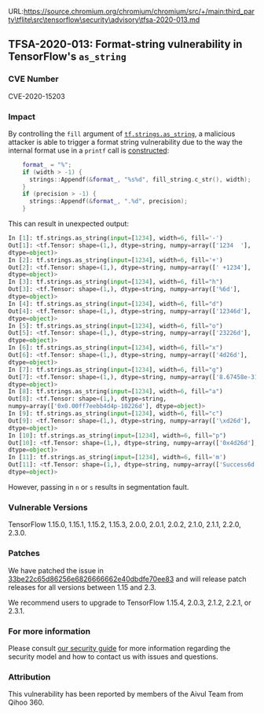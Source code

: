 URL:https://source.chromium.org/chromium/chromium/src/+/main:third_party\tflite\src\tensorflow\security\advisory\tfsa-2020-013.md
## TFSA-2020-013: Format-string vulnerability in TensorFlow's `as_string`

### CVE Number
CVE-2020-15203

### Impact
By controlling the `fill` argument of
[`tf.strings.as_string`](https://www.tensorflow.org/api_docs/python/tf/strings/as_string),
a malicious attacker is able to trigger a format string vulnerability due to the
way the internal format use in a `printf` call is
[constructed](https://github.com/tensorflow/tensorflow/blob/0e68f4d3295eb0281a517c3662f6698992b7b2cf/tensorflow/core/kernels/as_string_op.cc#L68-L74):
```cc
    format_ = "%";
    if (width > -1) {
      strings::Appendf(&format_, "%s%d", fill_string.c_str(), width);
    }
    if (precision > -1) {
      strings::Appendf(&format_, ".%d", precision);
    }
```

This can result in unexpected output:
```python
In [1]: tf.strings.as_string(input=[1234], width=6, fill='-')
Out[1]: <tf.Tensor: shape=(1,), dtype=string, numpy=array(['1234  '],
dtype=object)>
In [2]: tf.strings.as_string(input=[1234], width=6, fill='+')
Out[2]: <tf.Tensor: shape=(1,), dtype=string, numpy=array([' +1234'],
dtype=object)>
In [3]: tf.strings.as_string(input=[1234], width=6, fill="h")
Out[3]: <tf.Tensor: shape=(1,), dtype=string, numpy=array(['%6d'],
dtype=object)>
In [4]: tf.strings.as_string(input=[1234], width=6, fill="d")
Out[4]: <tf.Tensor: shape=(1,), dtype=string, numpy=array(['12346d'],
dtype=object)>
In [5]: tf.strings.as_string(input=[1234], width=6, fill="o")
Out[5]: <tf.Tensor: shape=(1,), dtype=string, numpy=array(['23226d'],
dtype=object)>
In [6]: tf.strings.as_string(input=[1234], width=6, fill="x")
Out[6]: <tf.Tensor: shape=(1,), dtype=string, numpy=array(['4d26d'],
dtype=object)>
In [7]: tf.strings.as_string(input=[1234], width=6, fill="g")
Out[7]: <tf.Tensor: shape=(1,), dtype=string, numpy=array(['8.67458e-3116d'],
dtype=object)>
In [8]: tf.strings.as_string(input=[1234], width=6, fill="a")
Out[8]: <tf.Tensor: shape=(1,), dtype=string,
numpy=array(['0x0.00ff7eebb4d4p-10226d'], dtype=object)>
In [9]: tf.strings.as_string(input=[1234], width=6, fill="c")
Out[9]: <tf.Tensor: shape=(1,), dtype=string, numpy=array(['\xd26d'],
dtype=object)>
In [10]: tf.strings.as_string(input=[1234], width=6, fill="p")
Out[10]: <tf.Tensor: shape=(1,), dtype=string, numpy=array(['0x4d26d'],
dtype=object)>
In [11]: tf.strings.as_string(input=[1234], width=6, fill='m')
Out[11]: <tf.Tensor: shape=(1,), dtype=string, numpy=array(['Success6d'],
dtype=object)>
```

However, passing in `n` or `s` results in segmentation fault.

### Vulnerable Versions
TensorFlow 1.15.0, 1.15.1, 1.15.2, 1.15.3, 2.0.0, 2.0.1, 2.0.2, 2.1.0, 2.1.1,
2.2.0, 2.3.0.

### Patches
We have patched the issue in
[33be22c65d86256e6826666662e40dbdfe70ee83](https://github.com/tensorflow/tensorflow/commit/33be22c65d86256e6826666662e40dbdfe70ee83)
and will release patch releases for all versions between 1.15 and 2.3.

We recommend users to upgrade to TensorFlow 1.15.4, 2.0.3, 2.1.2, 2.2.1, or
2.3.1.

### For more information
Please consult [our security
guide](https://github.com/tensorflow/tensorflow/blob/master/SECURITY.md) for
more information regarding the security model and how to contact us with issues
and questions.

### Attribution
This vulnerability has been reported by members of the Aivul Team from Qihoo
360.
